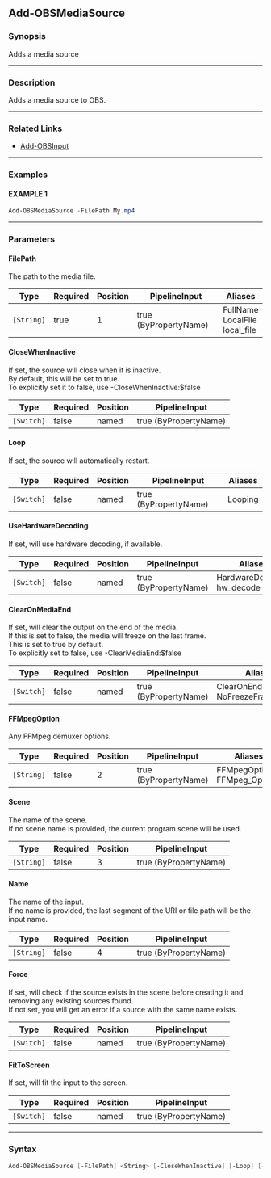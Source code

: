 Add-OBSMediaSource
------------------




### Synopsis
Adds a media source



---


### Description

Adds a media source to OBS.



---


### Related Links
* [Add-OBSInput](Add-OBSInput.md)





---


### Examples
#### EXAMPLE 1
```PowerShell
Add-OBSMediaSource -FilePath My.mp4
```



---


### Parameters
#### **FilePath**

The path to the media file.






|Type      |Required|Position|PipelineInput        |Aliases                              |
|----------|--------|--------|---------------------|-------------------------------------|
|`[String]`|true    |1       |true (ByPropertyName)|FullName<br/>LocalFile<br/>local_file|



#### **CloseWhenInactive**

If set, the source will close when it is inactive.    
By default, this will be set to true.    
To explicitly set it to false, use -CloseWhenInactive:$false






|Type      |Required|Position|PipelineInput        |
|----------|--------|--------|---------------------|
|`[Switch]`|false   |named   |true (ByPropertyName)|



#### **Loop**

If set, the source will automatically restart.






|Type      |Required|Position|PipelineInput        |Aliases|
|----------|--------|--------|---------------------|-------|
|`[Switch]`|false   |named   |true (ByPropertyName)|Looping|



#### **UseHardwareDecoding**

If set, will use hardware decoding, if available.






|Type      |Required|Position|PipelineInput        |Aliases                       |
|----------|--------|--------|---------------------|------------------------------|
|`[Switch]`|false   |named   |true (ByPropertyName)|HardwareDecoding<br/>hw_decode|



#### **ClearOnMediaEnd**

If set, will clear the output on the end of the media.    
If this is set to false, the media will freeze on the last frame.    
This is set to true by default.    
To explicitly set to false, use -ClearMediaEnd:$false






|Type      |Required|Position|PipelineInput        |Aliases                          |
|----------|--------|--------|---------------------|---------------------------------|
|`[Switch]`|false   |named   |true (ByPropertyName)|ClearOnEnd<br/>NoFreezeFrameOnEnd|



#### **FFMpegOption**

Any FFMpeg demuxer options.






|Type      |Required|Position|PipelineInput        |Aliases                         |
|----------|--------|--------|---------------------|--------------------------------|
|`[String]`|false   |2       |true (ByPropertyName)|FFMpegOptions<br/>FFMpeg_Options|



#### **Scene**

The name of the scene.    
If no scene name is provided, the current program scene will be used.






|Type      |Required|Position|PipelineInput        |
|----------|--------|--------|---------------------|
|`[String]`|false   |3       |true (ByPropertyName)|



#### **Name**

The name of the input.    
If no name is provided, the last segment of the URI or file path will be the input name.






|Type      |Required|Position|PipelineInput        |
|----------|--------|--------|---------------------|
|`[String]`|false   |4       |true (ByPropertyName)|



#### **Force**

If set, will check if the source exists in the scene before creating it and removing any existing sources found.    
If not set, you will get an error if a source with the same name exists.






|Type      |Required|Position|PipelineInput        |
|----------|--------|--------|---------------------|
|`[Switch]`|false   |named   |true (ByPropertyName)|



#### **FitToScreen**

If set, will fit the input to the screen.






|Type      |Required|Position|PipelineInput        |
|----------|--------|--------|---------------------|
|`[Switch]`|false   |named   |true (ByPropertyName)|





---


### Syntax
```PowerShell
Add-OBSMediaSource [-FilePath] <String> [-CloseWhenInactive] [-Loop] [-UseHardwareDecoding] [-ClearOnMediaEnd] [[-FFMpegOption] <String>] [[-Scene] <String>] [[-Name] <String>] [-Force] [-FitToScreen] [<CommonParameters>]
```
